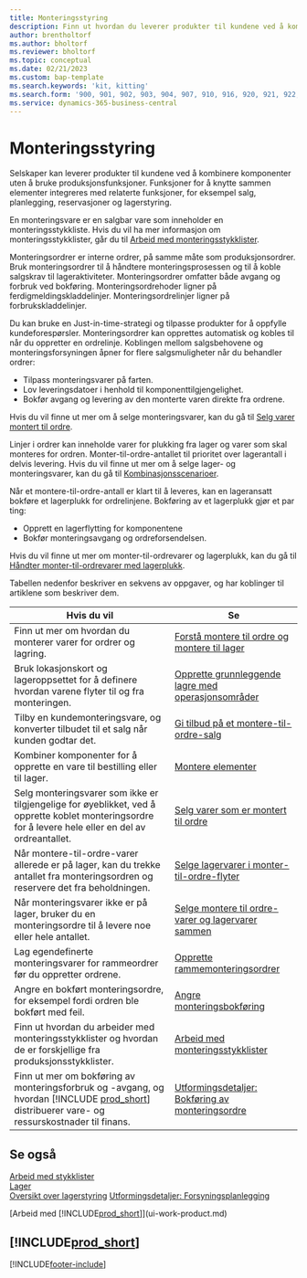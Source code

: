 ```yaml
---
title: Monteringsstyring
description: Finn ut hvordan du leverer produkter til kundene ved å kombinere komponenter i enkle prosesser uten å bruke produksjonsfunksjoner.
author: brentholtorf
ms.author: bholtorf
ms.reviewer: bholtorf
ms.topic: conceptual
ms.date: 02/21/2023
ms.custom: bap-template
ms.search.keywords: 'kit, kitting'
ms.search.form: '900, 901, 902, 903, 904, 907, 910, 916, 920, 921, 922, 923, 940, 941, 942, 930, 931, 932, 914, 915, 905'
ms.service: dynamics-365-business-central
---
```

# Monteringsstyring

Selskaper kan leverer produkter til kundene ved å kombinere komponenter uten å bruke produksjonsfunksjoner. Funksjoner for å knytte sammen elementer integreres med relaterte funksjoner, for eksempel salg, planlegging, reservasjoner og lagerstyring.  

En monteringsvare er en salgbar vare som inneholder en monteringsstykkliste. Hvis du vil ha mer informasjon om monteringsstykklister, går du til [Arbeid med monteringsstykklister](assembly-how-work-assembly-boms.md).

Monteringsordrer er interne ordrer, på samme måte som produksjonsordrer. Bruk monteringsordrer til å håndtere monteringsprosessen og til å koble salgskrav til lageraktiviteter. Monteringsordrer omfatter både avgang og forbruk ved bokføring. Monteringsordrehoder ligner på ferdigmeldingskladdelinjer. Monteringsordrelinjer ligner på forbrukskladdelinjer.  

Du kan bruke en Just-in-time-strategi og tilpasse produkter for å oppfylle kundeforespørsler. Monteringsordrer kan opprettes automatisk og kobles til når du oppretter en ordrelinje. Koblingen mellom salgsbehovene og monteringsforsyningen åpner for flere salgsmuligheter når du behandler ordrer:

* Tilpass monteringsvarer på farten.
* Lov leveringsdatoer i henhold til komponenttilgjengelighet.
* Bokfør avgang og levering av den monterte varen direkte fra ordrene.

Hvis du vil finne ut mer om å selge monteringsvarer, kan du gå til [Selg varer montert til ordre](assembly-how-to-sell-items-assembled-to-order.md).  

Linjer i ordrer kan inneholde varer for plukking fra lager og varer som skal monteres for ordren. Monter-til-ordre-antallet til prioritet over lagerantall i delvis levering. Hvis du vil finne ut mer om å selge lager- og monteringsvarer, kan du gå til [Kombinasjonsscenarioer](assembly-assemble-to-order-or-assemble-to-stock.md#combination-scenarios).  

Når et montere-til-ordre-antall er klart til å leveres, kan en lageransatt bokføre et lagerplukk for ordrelinjene. Bokføring av et lagerplukk gjør et par ting:

* Opprett en lagerflytting for komponentene
* Bokfør monteringsavgang og ordreforsendelsen.

Hvis du vil finne ut mer om monter-til-ordrevarer og lagerplukk, kan du gå til [Håndter monter-til-ordrevarer med lagerplukk](warehouse-how-to-pick-items-with-inventory-picks.md#handling-assemble-to-order-items-with-inventory-picks).

Tabellen nedenfor beskriver en sekvens av oppgaver, og har koblinger til artiklene som beskriver dem.

|**Hvis du vil**|**Se**|  
|------------|-------------|  
|Finn ut mer om hvordan du monterer varer for ordrer og lagring.|[Forstå montere til ordre og montere til lager](assembly-assemble-to-order-or-assemble-to-stock.md)|
|Bruk lokasjonskort og lageroppsettet for å definere hvordan varene flyter til og fra monteringen.|[Opprette grunnleggende lagre med operasjonsområder](warehouse-how-to-set-up-basic-warehouses-with-operations-areas.md)|
|Tilby en kundemonteringsvare, og konverter tilbudet til et salg når kunden godtar det.|[Gi tilbud på et montere-til-ordre-salg](assembly-how-to-quote-an-assemble-to-order-sale.md)|
|Kombiner komponenter for å opprette en vare til bestilling eller til lager.|[Montere elementer](assembly-how-to-assemble-items.md)|  
|Selg monteringsvarer som ikke er tilgjengelige for øyeblikket, ved å opprette koblet monteringsordre for å levere hele eller en del av ordreantallet.|[Selg varer som er montert til ordre](assembly-how-to-sell-items-assembled-to-order.md)|
|Når montere-til-ordre-varer allerede er på lager, kan du trekke antallet fra monteringsordren og reservere det fra beholdningen.|[Selge lagervarer i monter-til-ordre-flyter](assembly-how-to-sell-inventory-items-in-assemble-to-order-flows.md)|  
|Når monteringsvarer ikke er på lager, bruker du en monteringsordre til å levere noe eller hele antallet.|[Selge montere til ordre-varer og lagervarer sammen](assembly-how-to-sell-assemble-to-order-items-and-inventory-items-together.md)|
|Lag egendefinerte monteringsvarer for rammeordrer før du oppretter ordrene.|[Opprette rammemonteringsordrer](assembly-how-to-create-blanket-assembly-orders.md)|
|Angre en bokført monteringsordre, for eksempel fordi ordren ble bokført med feil.|[Angre monteringsbokføring](assembly-how-to-undo-assembly-posting.md)|
|Finn ut hvordan du arbeider med monteringsstykklister og hvordan de er forskjellige fra produksjonsstykklister.|[Arbeid med monteringsstykklister](assembly-how-work-assembly-boms.md)|
|Finn ut mer om bokføring av monteringsforbruk og -avgang, og hvordan [!INCLUDE [prod_short](includes/prod_short.md)] distribuerer vare- og ressurskostnader til finans.|[Utformingsdetaljer: Bokføring av monteringsordre](design-details-assembly-order-posting.md)|  

## Se også

[Arbeid med stykklister](inventory-how-work-BOMs.md)  
[Lager](inventory-manage-inventory.md)  
[Oversikt over lagerstyring](design-details-warehouse-management.md)
[Utformingsdetaljer: Forsyningsplanlegging](design-details-supply-planning.md)  
<!-- [Walkthrough: Planning Supplies Manually](walkthrough-planning-supplies-manually.md)   -->
<!-- [Walkthrough: Selling, Assembling, and Shipping Kits](walkthrough-selling-assembling-and-shipping-kits.md)   -->
[Arbeid med [!INCLUDE[prod_short](includes/prod_short.md)]](ui-work-product.md)  

## [!INCLUDE[prod_short](includes/free_trial_md.md)]  

[!INCLUDE[footer-include](includes/footer-banner.md)]
